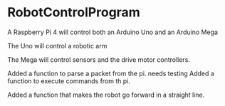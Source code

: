 
# RobotControlProgram

A Raspberry Pi 4 will control both an Arduino Uno and an Arduino Mega

The Uno will control a robotic arm

The Mega will control sensors and the drive motor controllers.


Added a function to parse a packet from the pi.  needs testing
Added a function to execute commands from th pi.

Added a function that makes the robot go forward in a straight line.
